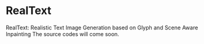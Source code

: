 # RealText
RealText: Realistic Text Image Generation based on Glyph and Scene Aware Inpainting
The source codes will come soon.
